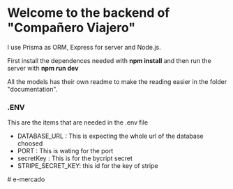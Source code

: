 # Welcome to the backend of "Compañero Viajero"

I use Prisma as ORM, Express for server and Node.js.

First install the dependences needed with **npm install** and then run the server with **npm run dev**

All the models has their own readme to make the reading easier in the folder "documentation".

### .ENV

This are the items that are needed in the .env file

- DATABASE_URL : This is expecting the whole url of the database choosed
- PORT : This is wating for the port 
- secretKey : This is for the bycript secret
- STRIPE_SECRET_KEY: this id for the key of stripe

#   e - m e r c a d o  
 